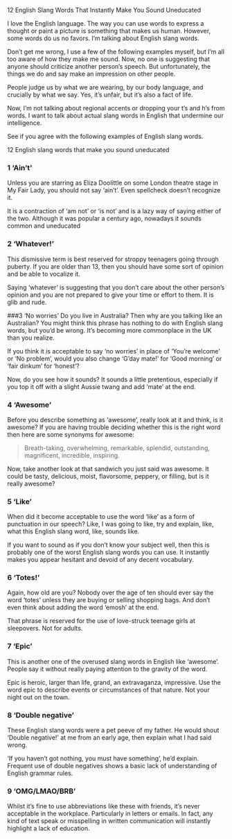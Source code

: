 12 English Slang Words That Instantly Make You Sound Uneducated

I love the English language. The way you can use words to express a thought or paint a picture is something that makes us human. However, some words do us no favors. I’m talking about English slang words.

Don’t get me wrong, I use a few of the following examples myself, but I’m all too aware of how they make me sound. Now, no one is suggesting that anyone should criticize another person’s speech. But unfortunately, the things we do and say make an impression on other people. 
 
People judge us by what we are wearing, by our body language, and crucially by what we say. Yes, it’s unfair, but it’s also a fact of life.

Now, I’m not talking about regional accents or dropping your t’s and h’s from words. I want to talk about actual slang words in English that undermine our intelligence.

See if you agree with the following examples of English slang words.

12 English slang words that make you sound uneducated

### 1 ‘Ain’t’
Unless you are starring as Eliza Doolittle on some London theatre stage in My Fair Lady, you should not say ‘ain’t’. Even spellcheck doesn’t recognize it.

It is a contraction of ‘am not’ or ‘is not’ and is a lazy way of saying either of the two. Although it was popular a century ago, nowadays it sounds common and uneducated

### 2 ‘Whatever!’
This dismissive term is best reserved for stroppy teenagers going through puberty. If you are older than 13, then you should have some sort of opinion and be able to vocalize it.

Saying ‘whatever’ is suggesting that you don’t care about the other person’s opinion and you are not prepared to give your time or effort to them. It is glib and rude.

###3 ‘No worries’
Do you live in Australia? Then why are you talking like an Australian? You might think this phrase has nothing to do with English slang words, but you’d be wrong. It’s becoming more commonplace in the UK than you realize.

If you think it is acceptable to say ‘no worries’ in place of ‘You’re welcome’ or ‘No problem’, would you also change ‘G’day mate!’ for ‘Good morning’ or ‘fair dinkum’ for ‘honest’?

Now, do you see how it sounds? It sounds a little pretentious, especially if you top it off with a slight Aussie twang and add ‘mate’ at the end.

### 4 ‘Awesome’
Before you describe something as ‘awesome’, really look at it and think, is it awesome? If you are having trouble deciding whether this is the right word then here are some synonyms for awesome:

> Breath-taking, overwhelming, remarkable, splendid, outstanding, magnificent, incredible, inspiring.

Now, take another look at that sandwich you just said was awesome. It could be tasty, delicious, moist, flavorsome, peppery, or filling, but is it really awesome?

### 5 ‘Like’
When did it become acceptable to use the word ‘like’ as a form of punctuation in our speech? Like, I was going to like, try and explain, like, what this English slang word, like, sounds like.

If you want to sound as if you don’t know your subject well, then this is probably one of the worst English slang words you can use. It instantly makes you appear hesitant and devoid of any decent vocabulary.

### 6 ‘Totes!’
Again, how old are you? Nobody over the age of ten should ever say the word ‘totes’ unless they are buying or selling shopping bags. And don’t even think about adding the word ‘emosh’ at the end.

That phrase is reserved for the use of love-struck teenage girls at sleepovers. Not for adults.

### 7 ‘Epic’
This is another one of the overused slang words in English like ‘awesome’. People say it without really paying attention to the gravity of the word.

Epic is heroic, larger than life, grand, an extravaganza, impressive. Use the word epic to describe events or circumstances of that nature. Not your night out on the town.

### 8 ‘Double negative’
These English slang words were a pet peeve of my father. He would shout ‘Double negative!’ at me from an early age, then explain what I had said wrong.

‘If you haven’t got nothing, you must have something’, he’d explain. Frequent use of double negatives shows a basic lack of understanding of English grammar rules.

### 9 ‘OMG/LMAO/BRB’
Whilst it’s fine to use abbreviations like these with friends, it’s never acceptable in the workplace. Particularly in letters or emails. In fact, any kind of text speak or misspelling in written communication will instantly highlight a lack of education.
